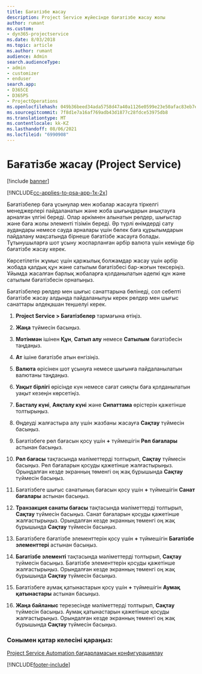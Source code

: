 ```yaml
---
title: Бағатізбе жасау
description: Project Service жүйесінде бағатізбе жасау жолы
author: rumant
ms.custom:
- dyn365-projectservice
ms.date: 8/03/2018
ms.topic: article
ms.author: rumant
audience: Admin
search.audienceType:
- admin
- customizer
- enduser
search.app:
- D365CE
- D365PS
- ProjectOperations
ms.openlocfilehash: 049b36beed34ada5758d47a40a1126e0599e23e50afac83eb7ef0e37daaaaa65
ms.sourcegitcommit: 7f8d1e7a16af769adb43d1877c28fdce53975db8
ms.translationtype: MT
ms.contentlocale: kk-KZ
ms.lasthandoff: 08/06/2021
ms.locfileid: "6990908"
---
```

# <a name="create-a-price-list-project-service"></a>Бағатізбе жасау (Project Service)

[!include [banner](../includes/psa-now-project-operations.md)]

[!INCLUDE[cc-applies-to-psa-app-1x-2x](../includes/cc-applies-to-psa-app-1x-2x.md)]

Бағатізбелер баға ұсынулар мен жобалар жасауға тіркелгі менеджерлері пайдаланатын және жоба шығындарын анықтауға арналған үлгіні береді. Олар әркімнен алынатын рөлдер, шығыстар және баға жолы элементі тізімін береді. Әр түрлі өнімдерді сату аудандары немесе сауда арналары үшін бөлек баға құрылымдарын пайдалану мақсатында бірнеше бағатізбе жасауға болады. Тұтынушыларға шот ұсыну жоспарланған әрбір валюта үшін кемінде бір бағатізбе жасау керек.  
  
Көрсетілетін жұмыс үшін қаржылық болжамдар жасау үшін әрбір жобада қалдық құн және сатылым бағатізбесі бар-жоғын тексеріңіз. Ұйымда жасалған барлық жобаларға қолданылатын әдепкі құн және сатылым бағатізбесін орнатыңыз.  
  
Бағатізбелер рөлдер мен шығыс санаттарына бөлінеді, сол себепті бағатізбе жасау алдында пайдаланылуы керек рөлдер мен шығыс санаттары әлдеқашан теңшелуі керек.  
  
1.  **Project Service > Бағатізбелер** тармағына өтіңіз.  
  
2.  **Жаңа** түймесін басыңыз.  
  
3.  **Мәтінмән** ішінен **Құн**, **Сатып алу** немесе **Сатылым** бағатізбесін таңдаңыз.  
  
4.  **Ат** ішіне бағатізбе атын енгізіңіз.  
  
5.  **Валюта** өрісінен шот ұсынуға немесе шығынға пайдаланылатын валютаны таңдаңыз.  
  
6.  **Уақыт бірлігі** өрісінде күн немесе сағат сияқты баға қолданылатын уақыт кезеңін көрсетіңіз.  
  
7.  **Басталу күні**, **Аяқталу күні** және **Сипаттама** өрістерін қажетінше толтырыңыз.  
  
8.  Өңдеуді жалғастыра алу үшін жазбаны жасауға **Сақтау** түймесін басыңыз.  
  
9. Бағатізбеге рөл бағасын қосу үшін **+** түймешігін **Рөл бағалары** астынан басыңыз.  
  
10. **Рөл бағасы** тақтасында мәліметтерді толтырып, **Сақтау** түймесін басыңыз. Рөл бағаларын қосуды қажетінше жалғастырыңыз. Орындалған кезде экранның төменгі оң жақ бұрышында **Сақтау** түймесін басыңыз.  
  
11. Бағатізбеге шығыс санатының бағасын қосу үшін **+** түймешігін **Санат бағалары** астынан басыңыз.  
  
12. **Транзакция санаты бағасы** тақтасында мәліметтерді толтырып, **Сақтау** түймесін басыңыз. Санат бағаларын қосуды қажетінше жалғастырыңыз. Орындалған кезде экранның төменгі оң жақ бұрышында **Сақтау** түймесін басыңыз.  
  
13. Бағатізбеге бағатізбе элементтерін қосу үшін **+** түймешігін **Бағатізбе элементтері** астынан басыңыз.  
  
14. **Бағатізбе элементі** тақтасында мәліметтерді толтырып, **Сақтау** түймесін басыңыз. Бағатізбе элементтерін қосуды қажетінше жалғастырыңыз. Орындалған кезде экранның төменгі оң жақ бұрышында **Сақтау** түймесін басыңыз.  
  
15. Бағатізбеге аумақ қатынастарын қосу үшін **+** түймешігін **Аумақ қатынастары** астынан басыңыз.  
  
16. **Жаңа байланыс** терезесінде мәліметтерді толтырып, **Сақтау** түймесін басыңыз. Аумақ қатынастарын қажетінше қосуды жалғастырыңыз. Орындалған кезде экранның төменгі оң жақ бұрышында **Сақтау** түймесін басыңыз.  
  
### <a name="see-also"></a>Сонымен қатар келесіні қараңыз:  
 [Project Service Automation бағдарламасын конфигурациялау](../psa/configure.md)


[!INCLUDE[footer-include](../includes/footer-banner.md)]